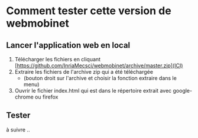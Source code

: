 # Comment tester cette version de webmobinet

## Lancer l'application web en local
1. Télécharger les fichiers en cliquant [https://github.com/InriaMecsci/webmobinet/archive/master.zip](ICI)
2. Extraire les fichiers de l'archive zip qui a été téléchargée 
    * (bouton droit sur l'archive et choisir la fonction extraire dans le menu)
3. Ouvrir le fichier index.html qui est dans le répertoire extrait avec google-chrome ou firefox

## Tester
à suivre ..
